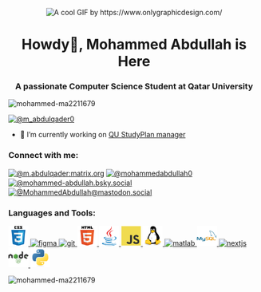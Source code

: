 <p align="center"> <img src="https://mir-s3-cdn-cf.behance.net/project_modules/max_1200/4029a055389655.59822ff823c19.gif" title="A cool GIF by https://www.onlygraphicdesign.com/" alt="A cool GIF by https://www.onlygraphicdesign.com/" height="200" width="250"></p>
<h1 align="center">Howdy👋, Mohammed Abdullah is Here</h1>
<h3 align="center">A passionate Computer Science Student at Qatar University</h3>

<p align="left"> <img src="https://komarev.com/ghpvc/?username=mohammed-ma2211679&label=Profile%20views&color=0e75b6&style=flat" alt="mohammed-ma2211679" /> </p>

<p align="left"> <a href="https://twitter.com/@m_abdulqader0" target="blank"><img src="https://img.shields.io/twitter/follow/@m_abdulqader0?logo=twitter&style=for-the-badge" alt="@m_abdulqader0" title="twitter account: @m_abdulqader0" /></a> </p>

- 🔭 I’m currently working on [QU StudyPlan manager](https://github.com/Mohammed-ma2211679/my-website.git)

<h3 align="left">Connect with me:</h3>
<p align="left">
<a href="https://matrix.to/#/@m.abdulqader:matrix.org" target="blank"><img align="center" src="https://matrix.org/images/matrix-logo-white.svg" alt="@m.abdulqader:matrix.org" height="50" width="50" title="Matrix account: @m.abdulqader:matrix.org" /></a>
<a href="https://t.me/mohammedabdullah0" target="blank"><img align="center" src="https://cdn.pixabay.com/photo/2020/10/17/13/21/telegram-5662082_1280.png" alt="@mohammedabdullah0" height="40" width="40" title="Telegram account: @mohammedabdullah0" /></a>
<a href="https://bsky.app/profile/mohammed-abdullah.bsky.social" target="blank"><img align="center" src="https://polymarket.com/_next/image?url=https%3A%2F%2Fpolymarket-upload.s3.us-east-2.amazonaws.com%2F30m-bluesky-users-in-november-UzmiV68Y_6yH.jpg&w=96&q=100" alt="@mohammed-abdullah.bsky.social" height="40" width="40" title="Bluesky account: @mohammed-abdullah.bsky.social" /></a>
  <a href="https://mastodon.social/@MohammedAbdullah" target="blank"><img align="center" src="https://mastodon.social/packs/media/images/logo-d4b5dc90fd3e117d141ae7053b157f58.svg" alt="@MohammedAbdullah@mastodon.social" height="40" width="40" title="Mastodon account: @MohammedAbdullah@mastodon.social" /></a>
</p>

<h3 align="left">Languages and Tools:</h3>
<p align="left"> <a href="https://www.w3schools.com/css/" target="_blank" rel="noreferrer"> <img src="https://raw.githubusercontent.com/devicons/devicon/master/icons/css3/css3-original-wordmark.svg" alt="css3" width="40" height="40"/> </a> <a href="https://www.figma.com/" target="_blank" rel="noreferrer"> <img src="https://www.vectorlogo.zone/logos/figma/figma-icon.svg" alt="figma" width="40" height="40"/> </a> <a href="https://git-scm.com/" target="_blank" rel="noreferrer"> <img src="https://www.vectorlogo.zone/logos/git-scm/git-scm-icon.svg" alt="git" width="40" height="40"/> </a> <a href="https://www.w3.org/html/" target="_blank" rel="noreferrer"> <img src="https://raw.githubusercontent.com/devicons/devicon/master/icons/html5/html5-original-wordmark.svg" alt="html5" width="40" height="40"/> </a> <a href="https://www.java.com" target="_blank" rel="noreferrer"> <img src="https://raw.githubusercontent.com/devicons/devicon/master/icons/java/java-original.svg" alt="java" width="40" height="40"/> </a> <a href="https://developer.mozilla.org/en-US/docs/Web/JavaScript" target="_blank" rel="noreferrer"> <img src="https://raw.githubusercontent.com/devicons/devicon/master/icons/javascript/javascript-original.svg" alt="javascript" width="40" height="40"/> </a> <a href="https://www.linux.org/" target="_blank" rel="noreferrer"> <img src="https://raw.githubusercontent.com/devicons/devicon/master/icons/linux/linux-original.svg" alt="linux" width="40" height="40"/> </a> <a href="https://www.mathworks.com/" target="_blank" rel="noreferrer"> <img src="https://upload.wikimedia.org/wikipedia/commons/2/21/Matlab_Logo.png" alt="matlab" width="40" height="40"/> </a> <a href="https://www.mysql.com/" target="_blank" rel="noreferrer"> <img src="https://raw.githubusercontent.com/devicons/devicon/master/icons/mysql/mysql-original-wordmark.svg" alt="mysql" width="40" height="40"/> </a> <a href="https://nextjs.org/" target="_blank" rel="noreferrer"> <img src="https://cdn.worldvectorlogo.com/logos/nextjs-2.svg" alt="nextjs" width="40" height="40"/> </a> <a href="https://nodejs.org" target="_blank" rel="noreferrer"> <img src="https://raw.githubusercontent.com/devicons/devicon/master/icons/nodejs/nodejs-original-wordmark.svg" alt="nodejs" width="40" height="40"/> </a> <a href="https://www.python.org" target="_blank" rel="noreferrer"> <img src="https://raw.githubusercontent.com/devicons/devicon/master/icons/python/python-original.svg" alt="python" width="40" height="40"/> </a> </p>

<p><img align="left" src="https://github-readme-stats.vercel.app/api/top-langs?username=mohammed-ma2211679&show_icons=true&locale=en&layout=compact" alt="mohammed-ma2211679" /></p>

